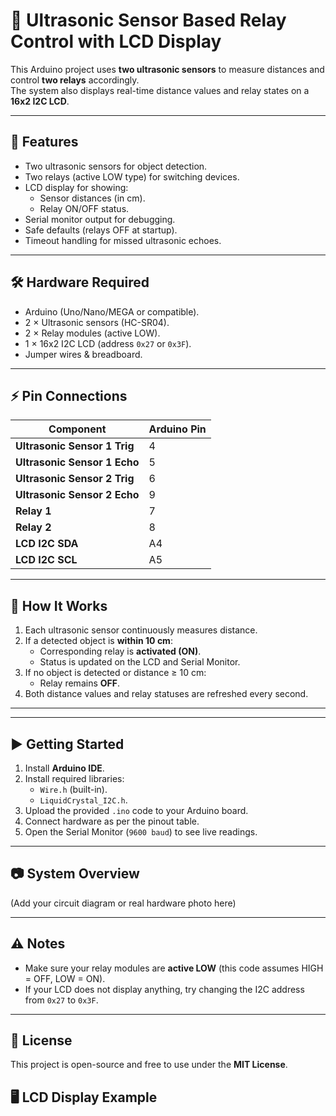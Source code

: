 # 🚀 Ultrasonic Sensor Based Relay Control with LCD Display

This Arduino project uses **two ultrasonic sensors** to measure distances and control **two relays** accordingly.  
The system also displays real-time distance values and relay states on a **16x2 I2C LCD**.

---

## 📌 Features
- Two ultrasonic sensors for object detection.
- Two relays (active LOW type) for switching devices.
- LCD display for showing:
  - Sensor distances (in cm).
  - Relay ON/OFF status.
- Serial monitor output for debugging.
- Safe defaults (relays OFF at startup).
- Timeout handling for missed ultrasonic echoes.

---

## 🛠️ Hardware Required
- Arduino (Uno/Nano/MEGA or compatible).
- 2 × Ultrasonic sensors (HC-SR04).
- 2 × Relay modules (active LOW).
- 1 × 16x2 I2C LCD (address `0x27` or `0x3F`).
- Jumper wires & breadboard.

---

## ⚡ Pin Connections

| Component            | Arduino Pin |
|----------------------|-------------|
| **Ultrasonic Sensor 1 Trig** | 4 |
| **Ultrasonic Sensor 1 Echo** | 5 |
| **Ultrasonic Sensor 2 Trig** | 6 |
| **Ultrasonic Sensor 2 Echo** | 9 |
| **Relay 1**          | 7 |
| **Relay 2**          | 8 |
| **LCD I2C SDA**      | A4 |
| **LCD I2C SCL**      | A5 |

---

## 📜 How It Works
1. Each ultrasonic sensor continuously measures distance.
2. If a detected object is **within 10 cm**:
   - Corresponding relay is **activated (ON)**.
   - Status is updated on the LCD and Serial Monitor.
3. If no object is detected or distance ≥ 10 cm:
   - Relay remains **OFF**.
4. Both distance values and relay statuses are refreshed every second.

---


---

## ▶️ Getting Started
1. Install **Arduino IDE**.
2. Install required libraries:
   - `Wire.h` (built-in).
   - `LiquidCrystal_I2C.h`.
3. Upload the provided `.ino` code to your Arduino board.
4. Connect hardware as per the pinout table.
5. Open the Serial Monitor (`9600 baud`) to see live readings.

---

## 📷 System Overview
(Add your circuit diagram or real hardware photo here)

---

## ⚠️ Notes
- Make sure your relay modules are **active LOW** (this code assumes HIGH = OFF, LOW = ON).
- If your LCD does not display anything, try changing the I2C address from `0x27` to `0x3F`.

---

## 📄 License
This project is open-source and free to use under the **MIT License**.


## 🖥️ LCD Display Example
